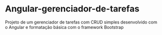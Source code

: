 # Angular-gerenciador-de-tarefas
Projeto de um gerenciador de tarefas com CRUD simples desenvolvido com o Angular e formatação básica com o framework Bootstrap
